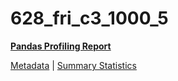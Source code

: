 # 628_fri_c3_1000_5

[**Pandas Profiling Report**](https://epistasislab.github.io/penn-ml-benchmarks/profile/628_fri_c3_1000_5.html)

[Metadata](metadata.yaml) | [Summary Statistics](summary_stats.csv)

